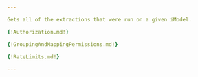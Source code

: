 ```yaml
---

Gets all of the extractions that were run on a given iModel.

{!Authorization.md!}

{!GroupingAndMappingPermissions.md!}

{!RateLimits.md!}

---
```

